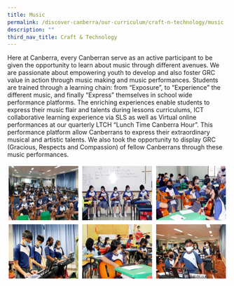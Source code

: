 ```yaml
---
title: Music
permalink: /discover-canberra/our-curriculum/craft-n-technology/music
description: ""
third_nav_title: Craft & Technology
---
```

<p>Here at Canberra, every Canberran serve as an active participant to be given the opportunity to learn about music through different avenues. We are passionate about empowering youth to develop and also foster GRC value in action through music making and music performances. Students are trained through a learning chain: from &ldquo;Exposure&rdquo;, to &ldquo;Experience&rdquo; the different music, and finally &ldquo;Express&rdquo; themselves in school wide performance platforms. The enriching experiences enable students to express their music flair and talents during lessons curriculums, ICT collaborative learning experience via SLS as well as Virtual online performances at our quarterly LTCH &ldquo;Lunch Time Canberra Hour&rdquo;. This performance platform allow Canberrans to express their extraordinary musical and artistic talents. We also took the opportunity to display GRC (Gracious, Respects and Compassion) of fellow Canberrans through these music performances.</p>

![](/images/music1.png)